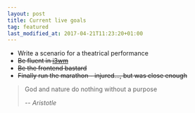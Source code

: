 ```yaml
---
layout: post
title: Current live goals
tag: featured
last_modified_at: 2017-04-21T11:23:20+01:00
---
```


* Write a scenario for a theatrical performance
* <s>Be fluent in <a href="https://i3wm.org" target="_blank">i3wm</a></s>
* <s>Be the frontend bastard</s>
* <s>Finally run the marathon - injured..., but was close enough</s>

>God and nature do nothing without a purpose
>
> -- <cite>Aristotle</cite>

